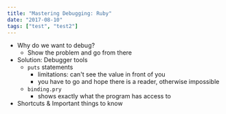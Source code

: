 ```yaml
---
title: "Mastering Debugging: Ruby"
date: "2017-08-10"
tags: ["test", "test2"]
---
```


- Why do we want to debug?
    - Show the problem and go from there
- Solution: Debugger tools
    - `puts` statements
        - limitations: can't see the value in front of you
        - you have to go and hope there is a reader, otherwise impossible
    - `binding.pry`
        - shows exactly what the program has access to
- Shortcuts & Important things to know